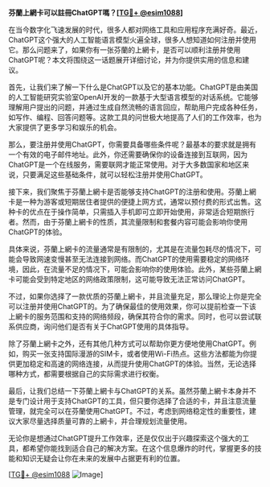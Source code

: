 **芬蘭上網卡可以註冊ChatGPT嗎？[[TG💪+ @esim1088](https://t.me/s/esim1088)]**

在当今数字化飞速发展的时代，很多人都对网络工具和应用程序充满好奇。最近，ChatGPT这个强大的人工智能语言模型火遍全球，很多人想知道如何注册并使用它。那么问题来了，如果你有一张芬蘭的上網卡，是否可以顺利注册并使用ChatGPT呢？本文将围绕这一话题展开详细讨论，并为你提供实用的信息和建议。

首先，让我们来了解一下什么是ChatGPT以及它的基本功能。ChatGPT是由美国的人工智能研究实验室OpenAI开发的一款基于大型语言模型的对话系统。它能够理解用户提出的问题，并通过生成自然流畅的语言回应，帮助用户完成各种任务，如写作、编程、回答问题等。这款工具的问世极大地提高了人们的工作效率，也为大家提供了更多学习和娱乐的机会。

那么，要注册并使用ChatGPT，你需要具备哪些条件呢？最基本的要求就是拥有一个有效的电子邮件地址。此外，你还需要确保你的设备连接到互联网，因为ChatGPT是一个在线服务，需要联网才能正常使用。对于大多数国家和地区来说，只要满足这些基础条件，就可以轻松注册并使用ChatGPT。

接下来，我们聚焦于芬蘭上網卡是否能够支持ChatGPT的注册和使用。芬蘭上網卡是一种为游客或短期居住者提供的便捷上网方式，通常以预付费的形式出售。这种卡的优点在于操作简单，只需插入手机即可立即开始使用，非常适合短期旅行者。然而，由于芬蘭上網卡的性质，其流量限制和套餐内容可能会影响你使用ChatGPT的体验。

具体来说，芬蘭上網卡的流量通常是有限制的，尤其是在流量包耗尽的情况下，可能会导致网速变慢甚至无法连接到网络。而ChatGPT的使用需要稳定的网络环境，因此，在流量不足的情况下，可能会影响你的使用体验。此外，某些芬蘭上網卡可能会受到特定地区的网络政策限制，这可能导致无法正常访问ChatGPT。

不过，如果你选择了一款优质的芬蘭上網卡，并且流量充足，那么理论上你是完全可以注册并使用ChatGPT的。为了确保最佳的使用效果，你可以提前检查一下该上網卡的服务范围和支持的网络频段，确保其符合你的需求。同时，也可以尝试联系供应商，询问他们是否有关于ChatGPT使用的具体指导。

除了芬蘭上網卡之外，还有其他几种方式可以帮助你更方便地使用ChatGPT。例如，购买一张支持国际漫游的SIM卡，或者使用Wi-Fi热点。这些方法都能为你提供更加稳定和高速的网络连接，从而提升使用ChatGPT的体验。当然，无论选择哪种方式，都需要根据自己的实际需求进行权衡。

最后，让我们总结一下芬蘭上網卡与ChatGPT的关系。虽然芬蘭上網卡本身并不是专门设计用于支持ChatGPT的工具，但只要你选择了合适的卡，并且注意流量管理，就完全可以在芬蘭使用ChatGPT。不过，考虑到网络稳定性的重要性，建议大家尽量选择质量可靠的上網卡，并合理规划流量使用。

无论你是想通过ChatGPT提升工作效率，还是仅仅出于兴趣探索这个强大的工具，都希望你能找到适合自己的解决方案。在这个信息爆炸的时代，掌握更多的技能和知识无疑会让你在未来的发展中占据更有利的位置。

[[TG💪+ @esim1088](https://t.me/s/esim1088) ![Image](https://i.postimg.cc/4NQfJmqS/Snipaste-2025-05-13-00-14-12.png)]